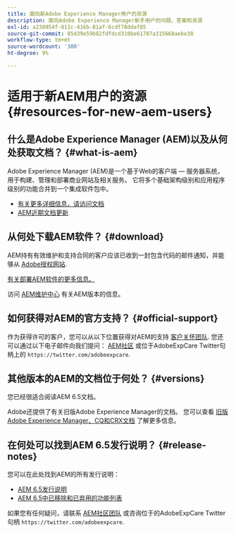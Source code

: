 ```yaml
---
title: 面向新Adobe Experience Manager用户的资源
description: 面向Adobe Experience Manager新手用户的问题、答案和资源
exl-id: a238954f-011c-416b-81af-6cdf78ddaf85
source-git-commit: 85d39e59b82fdfdcd310be61787a315668aebe38
workflow-type: tm+mt
source-wordcount: '300'
ht-degree: 9%

---
```


# 适用于新AEM用户的资源 {#resources-for-new-aem-users}

## 什么是Adobe Experience Manager (AEM)以及从何处获取文档？ {#what-is-aem}

Adobe Experience Manager (AEM)是一个基于Web的客户端 — 服务器系统，用于构建、管理和部署商业网站及相关服务。 它将多个基础架构级别和应用程序级别的功能合并到一个集成软件包中。

* [有关更多详细信息，请访问文档](/help/sites-deploying/home.md)
* [AEM近期文档更新](https://experienceleague.adobe.com/docs/experience-manager-release-information/aem-release-updates/doc-updates/documentation-updates.html?lang=en)

## 从何处下载AEM软件？ {#download}

AEM持有有效维护和支持合同的客户应该已收到一封包含代码的邮件通知，并能够从 [Adobe授权网站](https://licensing.adobe.com/).

[有关部署AEM软件的更多信息。](/help/sites-deploying/home.md)

访问 [AEM维护中心](https://experienceleague.adobe.com/docs/experience-manager-release-information/aem-release-updates/aem-releases-updates.html?lang=zh-Hans) 有关AEM版本的信息。

## 如何获得对AEM的官方支持？ {#official-support}

作为获得许可的客户，您可以从以下位置获得对AEM的支持 [客户关怀团队](https://experienceleague.adobe.com/?support-solution=General#support). 您还可以通过以下电子邮件向我们提问： [AEM社区](https://experienceleaguecommunities.adobe.com:443/t5/adobe-experience-manager/ct-p/adobe-experience-manager-community) 或位于AdobeExpCare Twitter句柄上的 `https://twitter.com/adobeexpcare`.

## 其他版本的AEM的文档位于何处？ {#versions}

您已经很适合阅读AEM 6.5文档。

Adobe还提供了有关旧版Adobe Experience Manager的文档。 您可以查看 [旧版Adobe Experience Manager、CQ和CRX文档](https://experienceleague.adobe.com/docs/experience-manager-release-information/aem-release-updates/previous-updates/aem-previous-versions.html?lang=zh-Hans) 了解更多信息。

## 在何处可以找到AEM 6.5发行说明？ {#release-notes}

您可以在此处找到AEM的所有发行说明：

* [AEM 6.5发行说明](/help/release-notes/home.md)
* [AEM 6.5中已移除和已弃用的功能列表](/help/release-notes/deprecated-removed-features.md)

如果您有任何疑问，请联系 [AEM社区团队](https://help-forums.adobe.com/content/adobeforums/en/experience-manager-forum/adobe-experience-manager.html) 或咨询位于的AdobeExpCare Twitter句柄 `https://twitter.com/adobeexpcare`.
